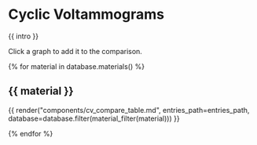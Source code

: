 # Cyclic Voltammograms
{{ intro }}
<div id="vis"></div>
Click a graph to add it to the comparison.

{% for material in database.materials() %}

## {{ material }}


{{ render("components/cv_compare_table.md", entries_path=entries_path, database=database.filter(material_filter(material))) }}

{% endfor %}

<script src="https://cdn.plot.ly/plotly-2.12.1.min.js"></script>
<script src="https://d3js.org/d3.v7.js"></script>

<script>
// selection mechanism
var selected_cyclic_voltammograms = [];
var traces = [];
Plotly.newPlot('vis', traces);
// console.log([...d3.selectAll('.checkbox')._groups[0]].map(checkbox => { return checkbox.name}));
async function getData(names) {
	//traces = [];

	// for (const name of names) {
	// 	const source = name.split("_").slice(0, -2).join("_");
	// 	const cv_data = await d3.csv(["/data/generated/svgdigitizer/", source, "/", name, ".csv"].join(""), convertNumbers);
	// 	traces.push(cv_data);
	// }


	traces = await Promise.all(
		names.map(name => {
		console.log(name);
		const source = name.split("_").slice(0, -2).join("_");
		return d3.csv(["/data/generated/svgdigitizer/", source, "/", name, ".csv"].join(""), convertNumbers).then(processData).then(function(result) {console.log(result);return {x: result[0], y: result[1], name: name, type: 'scatter'}});
		// return d3.csv(["/data/generated/svgdigitizer/", source, "/", name, ".csv"].join(""), convertNumbers).then(processData)
		})
	 );
};

function convertNumbers(row) {
  var r = {};
  for (var k in row) {
    r[k] = +row[k];
    if (isNaN(r[k])) {
      r[k] = row[k];
    }
  }
  return r;
}

function processData(allRows) {
  var x = []; 
  var y = [];
  for (var i=0; i<allRows.length; i++) {
    row = allRows[i];
    x.push( row['E'] );
    y.push( row['j'] );
  }

  return [x, y]
};

// callback on selections for all checkboxes
// not ideal since for every selection iterate over all checkboxes
d3.selectAll(".checkbox")
.on("change", function(d, i) {
selected_cyclic_voltammograms = [...d3.selectAll("input[class='checkbox']:checked")._groups[0]].map(checkbox => { return checkbox.name});
console.log(selected_cyclic_voltammograms)
getData(selected_cyclic_voltammograms);

console.log(traces);

Plotly.newPlot('vis', traces);

}
);

</script>


